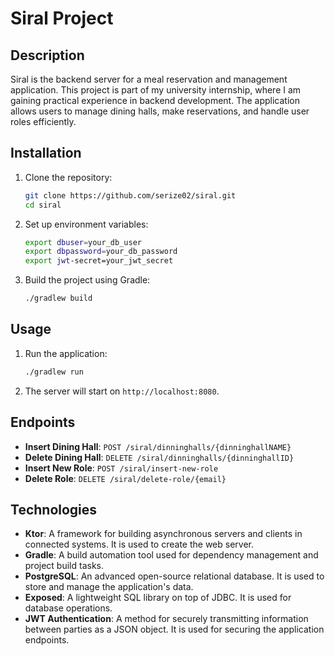 # Siral Project

## Description
Siral is the backend server for a meal reservation and management application. This project is part of my university internship, where I am gaining practical experience in backend development. The application allows users to manage dining halls, make reservations, and handle user roles efficiently.

## Installation
1. Clone the repository:
    ```sh
    git clone https://github.com/serize02/siral.git
    cd siral
    ```

2. Set up environment variables:
    ```sh
    export dbuser=your_db_user
    export dbpassword=your_db_password
    export jwt-secret=your_jwt_secret
    ```

3. Build the project using Gradle:
    ```sh
    ./gradlew build
    ```

## Usage
1. Run the application:
    ```sh
    ./gradlew run
    ```

2. The server will start on `http://localhost:8080`.

## Endpoints
- **Insert Dining Hall**: `POST /siral/dinninghalls/{dinninghallNAME}`
- **Delete Dining Hall**: `DELETE /siral/dinninghalls/{dinninghallID}`
- **Insert New Role**: `POST /siral/insert-new-role`
- **Delete Role**: `DELETE /siral/delete-role/{email}`


## Technologies
- **Ktor**: A framework for building asynchronous servers and clients in connected systems. It is used to create the web server.
- **Gradle**: A build automation tool used for dependency management and project build tasks.
- **PostgreSQL**: An advanced open-source relational database. It is used to store and manage the application's data.
- **Exposed**: A lightweight SQL library on top of JDBC. It is used for database operations.
- **JWT Authentication**: A method for securely transmitting information between parties as a JSON object. It is used for securing the application endpoints.
